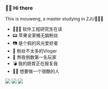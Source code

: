 ### 👋🏻 Hi there 

<!--
**mouweng/mouweng** is a ✨ _special_ ✨ repository because its `README.md` (this file) appears on your GitHub profile.

Here are some ideas to get you started:

- 🔭 I’m currently working on ...
- 🌱 I’m currently learning ...
- 👯 I’m looking to collaborate on ...
- 🤔 I’m looking for help with ...
- 💬 Ask me about ...
- 📫 How to reach me: ...
- 😄 Pronouns: ...
- ⚡ Fun fact: ...
-->

This is mouweng, a master studying in ZJU🙋🏻‍♂️

- 👨🏻‍💻 软件工程研究生在读
- 📟 苹果全家桶无脑粉丝
- 📷 是个假的风光爱好者
- 💬 粉丝不太多的Vloger
- 🥇 熬夜倒数第一名玩家
- 💣 我的肠胃正在报复我
- 🙌🏻 想要做一个很酷的人

[![](https://img.shields.io/badge/dynamic/json?color=ff69b4&label=Bilibili&query=%24.data.totalSubs&url=https%3A%2F%2Fapi.spencerwoo.com%2Fsubstats%2F%3Fsource%3Dbilibili%26queryKey%3D287263504&logo=Bilibili&link=https://space.bilibili.com/287263504)](https://space.bilibili.com/287263504)  [![](https://img.shields.io/badge/dynamic/json?color=ee0000&label=Weibo&query=%24.data.totalSubs&url=https%3A%2F%2Fapi.spencerwoo.com%2Fsubstats%2F%3Fsource%3Dweibo%26queryKey%3D6226103853&logo=Sina%20Weibo&link=https://weibo.com/u/6226103853)](https://weibo.com/u/6226103853)  [![](https://img.shields.io/badge/dynamic/json?color=success&label=GitHub&query=%24.data.totalSubs&url=https%3A%2F%2Fapi.spencerwoo.com%2Fsubstats%2F%3Fsource%3Dgithub%26queryKey%3Dmouweng&logo=GitHub&link=https://github.com/mouweng)](https://github.com/mouweng)

